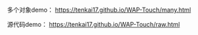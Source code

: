 #

多个对象demo：
https://tenkai17.github.io/WAP-Touch/many.html

源代码demo：
https://tenkai17.github.io/WAP-Touch/raw.html

